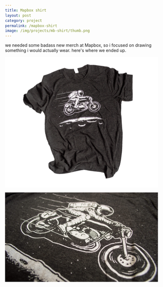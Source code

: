 ```yaml
---
title: Mapbox shirt
layout: post
category: project
permalink: /mapbox-shirt
image: /img/projects/mb-shirt/thumb.png
---
```


we needed some badass new merch at Mapbox, so i focused on drawing something i would actually wear. here's where we ended up.

![mb-shirt-1](/img/projects/mb-shirt/full-shirt.png)

![mb-shirt-2](/img/projects/mb-shirt/mb-shirt-1.jpg)